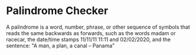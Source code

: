 # Palindrome Checker

A palindrome is a word, number, phrase, or other sequence of symbols that reads the same backwards as forwards, such as the words madam or racecar, the date/time stamps 11/11/11 11:11 and 02/02/2020, and the sentence: "A man, a plan, a canal – Panama"
